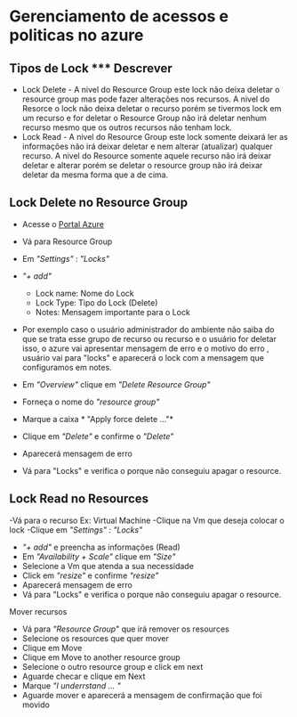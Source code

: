 # Gerenciamento de acessos e politicas no azure


## Tipos de Lock *** Descrever

- Lock Delete - A nivel do Resource Group este lock não deixa deletar o resource group mas pode fazer alterações nos recursos. A nivel do Resorce o lock não deixa deletar o recurso porém se tivermos lock em um recurso e for deletar o Resource Group não irá deletar nenhum recurso mesmo que os outros recursos não tenham lock.
- Lock Read - A nivel do Resource Group este lock somente deixará ler as informações não irá deixar deletar e nem alterar (atualizar) qualquer recurso. A nivel do Resource somente aquele recurso não irá deixar deletar e alterar porém se deletar o resource group não irá deixar deletar da mesma forma que a de cima.

## Lock Delete no Resource Group 

- Acesse o [Portal Azure]()
- Vá para Resource Group 
- Em *"Settings"* : *"Locks"*
- *"+ add"*
  - Lock name: Nome do Lock
  - Lock Type: Tipo do Lock (Delete)
  - Notes: Mensagem importante para o Lock 

- Por exemplo caso o usuário administrador do ambiente não saiba do que se trata esse grupo de recurso ou recurso e o usuário for deletar isso,  o azure vai 
apresentar mensagem de erro e o motivo do erro , usuário vai para "locks" e aparecerá o lock com a mensagem que configuramos em notes.

- Em *"Overview"* clique em *"Delete Resource Group"*
- Forneça o nome do *"resource group"*
- Marque a caixa * "Apply force delete ..."*
- Clique em *"Delete"* e confirme o *"Delete"*
- Aparecerá mensagem de erro
- Vá para "Locks" e verifica o porque não conseguiu apagar o resource.

## Lock Read no Resources 

-Vá para o recurso Ex: Virtual Machine
-Clique na Vm que deseja colocar o lock
-Clique em *"Settings" : "Locks"*
- *"+ add"* e preencha as informações (Read)
- Em *"Availability + Scale"* clique em *"Size"*
- Selecione a Vm que atenda a sua necessidade
- Click em *"resize"* e confirme *"resize"*
- Aparecerá mensagem de erro
- Vá para "Locks" e verifica o porque não conseguiu apagar o resource.

Mover recursos

- Vá para *"Resource Group*" que irá remover os resources
- Selecione os resources que quer mover
- Clique em Move
- Clique em Move to another resource group
- Selecione o outro resource group e click em next
- Aguarde checar e clique em Next
- Marque *"I underrstand ... "*
- Aguarde mover e aparecerá a mensagem de confirmação que foi movido
